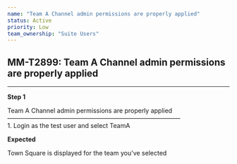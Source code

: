 ```yaml
---
name: "Team A Channel admin permissions are properly applied"
status: Active
priority: Low
team_ownership: "Suite Users"
---
```


## MM-T2899: Team A Channel admin permissions are properly applied

---

**Step 1**

Team A Channel admin permissions are properly applied\
————————————————————————————\
1\. Login as the test user and select TeamA

**Expected**

Town Square is displayed for the team you've selected
